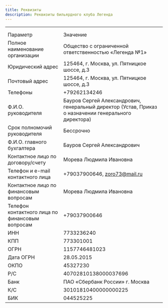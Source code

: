 ```yaml
---
title: Реквизиты
description: Реквизиты бильярдного клуба Легенда
---
```


|                                                 |                                                                                                       |
| ----------------------------------------------- | ----------------------------------------------------------------------------------------------------- |
|                                                 |                                                                                                       |
|                                                 |                                                                                                       |
| Параметр                                        | Значение                                                                                              |
| Полное наименование организации                 | Общество с ограниченной ответственностью «Легенда №1»                                                 |
| Юридический адрес                               | 125464, г. Москва, ул. Пятницкое шоссе, д.3                                                           |
| Почтовый адрес                                  | 125464, г. Москва, ул. Пятницкое шоссе, д.3                                                           |
| Телефоны                                        | +79262134246                                                                                          |
| Ф.И.О. руководителя                             | Бауров Сергей Александрович, генеральный директор (Устав, Приказ о назначении генерального директора) |
| Срок полномочий руководителя                    | Бессрочно                                                                                             |
| Ф.И.О. главного бухгалтера                      | Бауров Сергей Александрович                                                                           |
| Контактное лицо по договору/счету               | Морева Людмила Ивановна                                                                               |
| Телефон и e-mail контактного лица               | +79037900646, <zoro73@mail.ru>                                                                        |
| Контактное лицо по финансовым вопросам          | Морева Людмила Ивановна                                                                               |
| Телефон контактного лица по финансовым вопросам | +79037900646                                                                                          |
| ИНН                                             | 7733236240                                                                                            |
| КПП                                             | 773301001                                                                                             |
| ОГРН                                            | 1157746481023                                                                                         |
| Дата ОГРН                                       | 28.05.2015                                                                                            |
| ОКПО                                            | 45327230                                                                                              |
| Р/С                                             | 40702810138000037696                                                                                  |
| Банк                                            | ПАО «Сбербанк России» г. Москва                                                                       |
| К/С                                             | 30101810400000000225                                                                                  |
| БИК                                             | 044525225                                                                                             |

